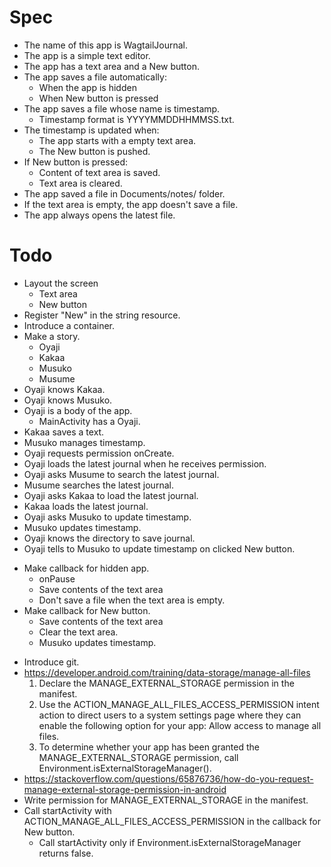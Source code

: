# Spec

* The name of this app is WagtailJournal.
* The app is a simple text editor.
* The app has a text area and a New button.
* The app saves a file automatically:
  * When the app is hidden
  * When New button is pressed
* The app saves a file whose name is timestamp.
  * Timestamp format is YYYYMMDDHHMMSS.txt.
* The timestamp is updated when:
  * The app starts with a empty text area.
  * The New button is pushed.
* If New button is pressed:
  * Content of text area is saved.
  * Text area is cleared.
* The app saved a file in Documents/notes/ folder.
* If the text area is empty, the app doesn't save a file.
* The app always opens the latest file.

# Todo

- Layout the screen
  - Text area
  - New button
- Register "New" in the string resource.
- Introduce a container.
- Make a story.
  - Oyaji
  - Kakaa
  - Musuko
  - Musume
- Oyaji knows Kakaa.
- Oyaji knows Musuko.
- Oyaji is a body of the app.
  - MainActivity has a Oyaji.
- Kakaa saves a text.
- Musuko manages timestamp.
- Oyaji requests permission onCreate.
- Oyaji loads the latest journal when he receives permission.
- Oyaji asks Musume to search the latest journal.
- Musume searches the latest journal.
- Oyaji asks Kakaa to load the latest journal.
- Kakaa loads the latest journal.
- Oyaji asks Musuko to update timestamp.
- Musuko updates timestamp.
- Oyaji knows the directory to save journal.
- Oyaji tells to Musuko to update timestamp on clicked New button.
+ Make callback for hidden app.
  + onPause
  + Save contents of the text area
  + Don't save a file when the text area is empty.
+ Make callback for New button.
  + Save contents of the text area
  + Clear the text area.
  - Musuko updates timestamp.
- Introduce git.
- https://developer.android.com/training/data-storage/manage-all-files
  1. Declare the MANAGE_EXTERNAL_STORAGE permission in the manifest.
  2. Use the ACTION_MANAGE_ALL_FILES_ACCESS_PERMISSION intent action to direct users to a system
     settings page where they can enable the following option for your app: Allow access to manage
     all files.
  3. To determine whether your app has been granted the MANAGE_EXTERNAL_STORAGE permission, call
     Environment.isExternalStorageManager().
- https://stackoverflow.com/questions/65876736/how-do-you-request-manage-external-storage-permission-in-android
- Write permission for MANAGE_EXTERNAL_STORAGE in the manifest.
- Call startActivity with ACTION_MANAGE_ALL_FILES_ACCESS_PERMISSION in the callback for New button.
  - Call startActivity only if Environment.isExternalStorageManager returns false.
  